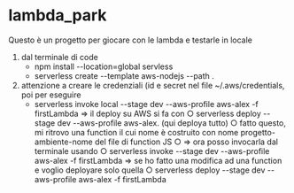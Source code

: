 # lambda_park
Questo è un progetto per giocare con le lambda e testarle in locale

1. dal terminale di code
	- npm install --location=global servless
	- serverless create --template aws-nodejs --path . 
2. attenzione a creare le credenziali (id e secret nel file ~/.aws/credentials, poi per eseguire 
	- serverless invoke local --stage dev --aws-profile aws-alex -f firstLambda
=> il deploy su AWS si fa con 
		○ serverless deploy --stage dev --aws-profile aws-alex.   (qui deploya tutto)
		○ fatto questo, mi ritrovo una function il cui nome è costruito con nome progetto-ambiente-nome del file di function JS
		○ 
=> ora posso invocarla dal terminale usando
		○ serverless invoke --stage dev --aws-profile aws-alex -f firstLambda
=> se ho fatto una modifica ad una function e voglio deployare solo quella
		○ serverless deploy --stage dev --aws-profile aws-alex -f firstLambda
